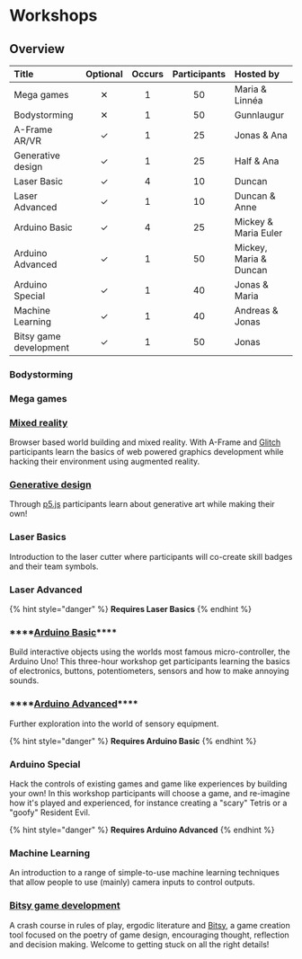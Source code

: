 # Workshops

## Overview

| Title | Optional | Occurs | Participants | Hosted by |
| :--- | :---: | :---: | :---: | :--- |
| Mega games | ✕ | 1 | 50 | Maria & Linnéa |
| Bodystorming | ✕ | 1 | 50 | Gunnlaugur |
| A-Frame AR/VR | ✓ | 1 | 25 | Jonas & Ana |
| Generative design | ✓ | 1 | 25 | Half & Ana |
| Laser Basic | ✓ | 4 | 10 | Duncan |
| Laser Advanced | ✓ | 1 | 10 | Duncan & Anne |
| Arduino Basic | ✓ | 4 | 25 | Mickey & Maria Euler |
| Arduino Advanced | ✓ | 1 | 50 | Mickey, Maria & Duncan |
| Arduino Special | ✓ | 1 | 40 | Jonas & Maria |
| Machine Learning | ✓ | 1 | 40 | Andreas & Jonas |
| Bitsy game development | ✓ | 1 | 50 | Jonas |

### Bodystorming

### Mega games

### [Mixed reality](../software/a-frame/)

Browser based world building and mixed reality. With A-Frame and [Glitch](../software/glitch.md) participants learn the basics of web powered graphics development while hacking their environment using augmented reality. 

### [Generative design](../software/p5/)

Through [p5.js](https://p5js.org/) participants learn about generative art while making their own!

### Laser Basics

Introduction to the laser cutter where participants will co-create skill badges and their team symbols.

### Laser Advanced

{% hint style="danger" %}
**Requires Laser Basics**
{% endhint %}

### \*\*\*\*[**Arduino Basic**](../hardware/arduino/)\*\*\*\*

Build interactive objects using the worlds most famous micro-controller, the Arduino Uno! This three-hour workshop get participants learning the basics of electronics, buttons, potentiometers, sensors and how to make annoying sounds.

### \*\*\*\*[**Arduino Advanced**](../hardware/arduino/)\*\*\*\*

Further exploration into the world of sensory equipment.

{% hint style="danger" %}
**Requires Arduino Basic**
{% endhint %}

### **Arduino Special**

Hack the controls of existing games and game like experiences by building your own! In this workshop participants will choose a game, and re-imagine how it's played  and experienced, for instance creating a "scary" Tetris or a "goofy" Resident Evil.

{% hint style="danger" %}
**Requires Arduino Advanced**
{% endhint %}

### Machine Learning

An introduction to a range of simple-to-use machine learning techniques that allow people to use \(mainly\) camera inputs to control outputs.

### [Bitsy game development](../software/bitsy.md)

A crash course in rules of play, ergodic literature and [Bitsy](https://ledoux.itch.io/bitsy), a game creation tool focused on the poetry of game design, encouraging thought, reflection and decision making. Welcome to getting stuck on all the right details!


